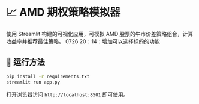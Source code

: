 # 📈 AMD 期权策略模拟器

使用 Streamlit 构建的可视化应用，可模拟 AMD 股票的牛市价差策略组合，计算收益率并推荐最佳策略。
0726 20：14：增加可以选择标的的功能
## 🚀 运行方法

```bash
pip install -r requirements.txt
streamlit run app.py
```

打开浏览器访问 `http://localhost:8501` 即可使用。
